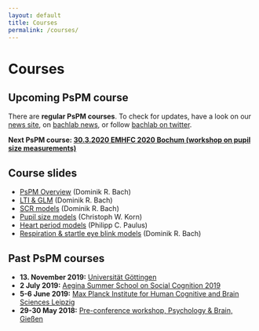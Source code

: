 ```yaml
---
layout: default
title: Courses
permalink: /courses/
---
```


# Courses
## Upcoming PsPM course
There are **regular PsPM courses**. To check for updates, have a look on our [news site](news.html), on [bachlab news](http://bachlab.org/news), or follow [bachlab on twitter](http://twitter.com/bachlab_uzh).

**Next PsPM course: [30.3.2020 EMHFC 2020 Bochum (workshop on pupil size measurements)](https://emhfc.blogs.uni-hamburg.de/pre-conference-seminars/)**

## Course slides
* [PsPM Overview](http://bachlab.org/wp-content/uploads/2019/12/02_Overview_Bach.pdf) (Dominik R. Bach)
* [LTI & GLM](http://bachlab.org/wp-content/uploads/2019/12/03_LTI_GLM_Bach.pdf) (Dominik R. Bach)
* [SCR models](http://bachlab.org/wp-content/uploads/2019/12/04_SCR_Bach.pdf) (Dominik R. Bach)
* [Pupil size models](http://bachlab.org/wp-content/uploads/2019/09/05_PSR_Korn.pdf) (Christoph W. Korn)
* [Heart period models](http://bachlab.org/wp-content/uploads/2019/09/06_HPR_Paulus.pdf) (Philipp C. Paulus)
* [Respiration & startle eye blink models](http://bachlab.org/wp-content/uploads/2019/09/07_RAR-SEBR_Bach.pdf) (Dominik R. Bach)

## Past PsPM courses
* **13. November 2019:** [Universität Göttingen](https://www.uni-goettingen.de/de/509586.html)
* **2 July 2019:** [Aegina Summer School on Social Cognition 2019](https://philosophy.sas.ac.uk/aegina-summer-school-social-cognition-2019)
* **5-6 June 2019:** [Max Planck Institute for Human Cognitive and Brain Sciences Leipzig](https://imprs-neurocom.mpg.de/805103/introduction-to-psychophysiological-modelling-pspm)
* **29-30 May 2018:** [Pre-conference workshop, Psychology & Brain, Gießen](https://www.pug2018.de/Giessen/?page_id=1549)

